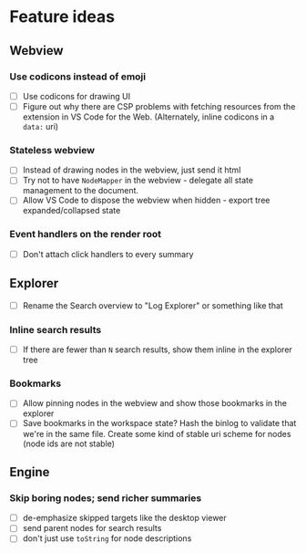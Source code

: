 # Feature ideas

## Webview

### Use codicons instead of emoji

- [ ] Use codicons for drawing UI
- [ ] Figure out why there are CSP problems with fetching resources from the extension in VS Code for the Web.
   (Alternately, inline codicons in a `data:` uri)

### Stateless webview

- [ ] Instead of drawing nodes in the webview, just send it html
- [ ] Try not to have `NodeMapper` in the webview - delegate all state management to the document.
- [ ] Allow VS Code to dispose the webview when hidden - export tree expanded/collapsed state

### Event handlers on the render root

- [ ] Don't attach click handlers to every summary

## Explorer

- [ ] Rename the Search overview to "Log Explorer" or something like that

### Inline search results

- [ ] If there are fewer than `N` search results, show them inline in the explorer tree

### Bookmarks

- [ ] Allow pinning nodes in the webview and show those bookmarks in the explorer
- [ ] Save bookmarks in the workspace state? Hash the binlog to validate that we're in the same file.
   Create some kind of stable uri scheme for nodes (node ids are not stable)

## Engine

### Skip boring nodes; send richer summaries

- [ ] de-emphasize skipped targets like the desktop viewer
- [ ] send parent nodes for search results
- [ ] don't just use `toString` for node descriptions
